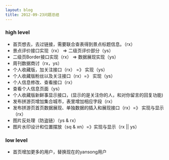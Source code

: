 ```yaml
---
layout: blog
title: 2012-09-23问题总结
---
```

### high level
* 首页想去，去过链接，需要联合查表得到景点标题信息。（rx）
* 景点评价接口实现（rx） => 二级页评价部分（ys）
* 二级页Border接口实现（rx） => 数据展现实现（ys）
* 周刊数据商讨（rx，ys）
* 个人收藏版，加关注接口（rx） =》 实现（ys）
* 个人收藏版粉丝以及关注接口（rx）=》 实现（ys）
* 个人信息修改、查看接口（rx）
* 查看个人信息页面（ys）
* 个人收藏版新鲜事显示接口，(显示的是关注你的人，和对你留言的回复功能)
* 发布拼游页增加集合城市，表里增加相应字段（rx）
* 发布拼游页首页数据展现、单独数据的插入和展现接口（rx）=》 实现与显示（rx）
* 图片反处理（防盗链）（ys & rx）
* 图片水印设计和位置摆放（sq & xn）=》实现与显示（rx || ys）

### low level
* 首页增加更多的用户，替换现在的yansong用户
